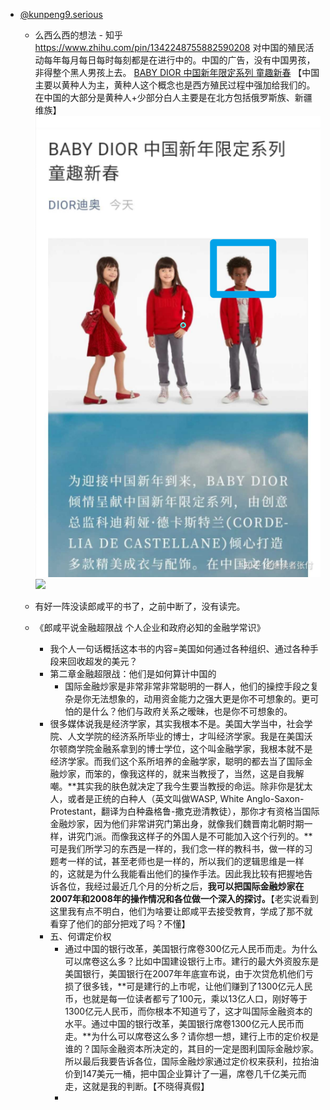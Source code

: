 -  [@kunpeng9.serious](@kunpeng9.serious.md)
    - 么西么西的想法 - 知乎
https://www.zhihu.com/pin/1342248755882590208
        对中国的殖民活动每年每月每日每时每刻都是在进行中的。中国的广告，没有中国男孩，非得整个黑人男孩上去。
        [BABY DIOR 中国新年限定系列 童趣新春](https://mp.weixin.qq.com/s/6VrCnzdmH3mnCmKsrpoH6A) 【中国主要以黄种人为主，黄种人这个概念也是西方殖民过程中强加给我们的。在中国的大部分是黄种人+少部分白人主要是在北方包括俄罗斯族、新疆维族】
        ![](https://raw.githubusercontent.com/kunpeng9/PicgoPicture2020-10-18/master/20210211092427.png)
        ![](https://raw.githubusercontent.com/kunpeng9/PicgoPicture2020-10-18/master/20210211092905.png)
        
    - 有好一阵没读郎咸平的书了，之前中断了，没有读完。
    - 《郎咸平说金融超限战 个人企业和政府必知的金融学常识》
        -  我个人一句话概括这本书的内容=美国如何通过各种组织、通过各种手段来回收超发的美元？
        - 第二章金融超限战：他们是如何算计中国的
            - 国际金融炒家是非常非常非常聪明的一群人，他们的操控手段之复杂是你无法想象的，动用资金能力之强大更是你不可想象的。更可怕的是什么？他们与政府关系之暧昧，也是你不可想象的。
        - 很多媒体说我是经济学家，其实我根本不是。美国大学当中，社会学院、人文学院的经济系所毕业的博士，才叫经济学家。我是在美国沃尔顿商学院金融系拿到的博士学位，这个叫金融学家，我根本就不是经济学家。而我们这个系所培养的金融学家，聪明的都去当了国际金融炒家，而笨的，像我这样的，就来当教授了，当然，这是自我解嘲。**其实我的肤色就决定了我今生要当教授的命运。除非你是犹太人，或者是正统的白种人（英文叫做WASP, White Anglo-Saxon- Protestant，翻译为白种盎格鲁-撒克逊清教徒），那你才有资格当国际金融炒家，因为他们非常讲究门第出身，就像我们魏晋南北朝时期一样，讲究门派。而像我这样子的外国人是不可能加入这个行列的。**可是我们所学习的东西是一样的，我们念一样的教科书，做一样的习题考一样的试，甚至老师也是一样的，所以我们的逻辑思维是一样的，这就是为什么我能看出他们的操作手法。因此我比较有把握地告诉各位，我经过最近几个月的分析之后，**我可以把国际金融炒家在2007年和2008年的操作情况和各位做一个深入的探讨。**【老实说看到这里我有点不明白，他们为啥要让郎咸平去接受教育，学成了那不就看穿了他们的部分把戏了吗？不懂】
        - 五、何谓定价权
            - 通过中国的银行改革，美国银行席卷300亿元人民币而走。为什么可以席卷这么多？比如中国建设银行上市。建行的最大外资股东是美国银行，美国银行在2007年年底宣布说，由于次贷危机他们亏损了很多钱，**可是建行的上市呢，让他们赚到了1300亿元人民币，也就是每一位读者都亏了100元，乘以13亿人口，刚好等于1300亿元人民币，而你根本不知道亏了，这才叫国际金融资本的水平。通过中国的银行改革，美国银行席卷1300亿元人民币而走。**为什么可以席卷这么多？请你想一想，建行上市的定价权是谁的？国际金融资本所决定的，其目的一定是图利国际金融炒家。所以最后我要告诉各位，国际金融炒家通过定价权来获利，拉抬油价到147美元一桶，把中国企业算计了一遍，席卷几千亿美元而走，这就是我的判断。【不晓得真假】
            - 
